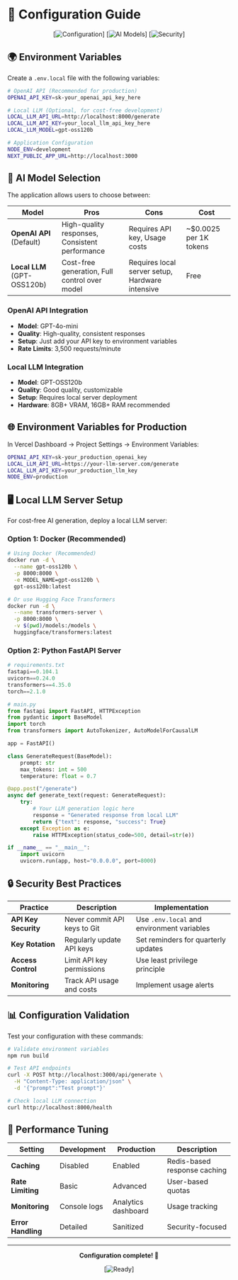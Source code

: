 # 🔧 Configuration Guide

<div align="center">

[![Configuration](https://img.shields.io/badge/Configuration-Environment_Setup-blue?style=for-the-badge&logo=gear)]
[![AI Models](https://img.shields.io/badge/AI_Models-OpenAI_%26_Local_LLM-green?style=for-the-badge&logo=robot)]
[![Security](https://img.shields.io/badge/Security-API_Keys_Protected-red?style=for-the-badge&logo=shield)]

</div>

## 🌍 Environment Variables

Create a `.env.local` file with the following variables:

```bash
# OpenAI API (Recommended for production)
OPENAI_API_KEY=sk-your_openai_api_key_here

# Local LLM (Optional, for cost-free development)
LOCAL_LLM_API_URL=http://localhost:8000/generate
LOCAL_LLM_API_KEY=your_local_llm_api_key_here
LOCAL_LLM_MODEL=gpt-oss120b

# Application Configuration
NODE_ENV=development
NEXT_PUBLIC_APP_URL=http://localhost:3000
```

## 🤖 AI Model Selection

The application allows users to choose between:

| Model | Pros | Cons | Cost |
|-------|------|------|------|
| **OpenAI API** (Default) | High-quality responses, Consistent performance | Requires API key, Usage costs | ~$0.0025 per 1K tokens |
| **Local LLM** (GPT-OSS120b) | Cost-free generation, Full control over model | Requires local server setup, Hardware intensive | Free |

### OpenAI API Integration
- **Model**: GPT-4o-mini
- **Quality**: High-quality, consistent responses
- **Setup**: Just add your API key to environment variables
- **Rate Limits**: 3,500 requests/minute

### Local LLM Integration
- **Model**: GPT-OSS120b
- **Quality**: Good quality, customizable
- **Setup**: Requires local server deployment
- **Hardware**: 8GB+ VRAM, 16GB+ RAM recommended

## 🌐 Environment Variables for Production

In Vercel Dashboard → Project Settings → Environment Variables:

```bash
OPENAI_API_KEY=sk-your_production_openai_key
LOCAL_LLM_API_URL=https://your-llm-server.com/generate
LOCAL_LLM_API_KEY=your_production_llm_key
NODE_ENV=production
```

## 🖥️ Local LLM Server Setup

For cost-free AI generation, deploy a local LLM server:

### Option 1: Docker (Recommended)

```bash
# Using Docker (Recommended)
docker run -d \
  --name gpt-oss120b \
  -p 8000:8000 \
  -e MODEL_NAME=gpt-oss120b \
  gpt-oss120b:latest

# Or use Hugging Face Transformers
docker run -d \
  --name transformers-server \
  -p 8000:8000 \
  -v $(pwd)/models:/models \
  huggingface/transformers:latest
```

### Option 2: Python FastAPI Server

```python
# requirements.txt
fastapi==0.104.1
uvicorn==0.24.0
transformers==4.35.0
torch==2.1.0

# main.py
from fastapi import FastAPI, HTTPException
from pydantic import BaseModel
import torch
from transformers import AutoTokenizer, AutoModelForCausalLM

app = FastAPI()

class GenerateRequest(BaseModel):
    prompt: str
    max_tokens: int = 500
    temperature: float = 0.7

@app.post("/generate")
async def generate_text(request: GenerateRequest):
    try:
        # Your LLM generation logic here
        response = "Generated response from local LLM"
        return {"text": response, "success": True}
    except Exception as e:
        raise HTTPException(status_code=500, detail=str(e))

if __name__ == "__main__":
    import uvicorn
    uvicorn.run(app, host="0.0.0.0", port=8000)
```

## 🔒 Security Best Practices

| Practice | Description | Implementation |
|----------|-------------|----------------|
| **API Key Security** | Never commit API keys to Git | Use `.env.local` and environment variables |
| **Key Rotation** | Regularly update API keys | Set reminders for quarterly updates |
| **Access Control** | Limit API key permissions | Use least privilege principle |
| **Monitoring** | Track API usage and costs | Implement usage alerts |

## 📊 Configuration Validation

Test your configuration with these commands:

```bash
# Validate environment variables
npm run build

# Test API endpoints
curl -X POST http://localhost:3000/api/generate \
  -H "Content-Type: application/json" \
  -d '{"prompt":"Test prompt"}'

# Check local LLM connection
curl http://localhost:8000/health
```

## 🚀 Performance Tuning

| Setting | Development | Production | Description |
|---------|-------------|------------|-------------|
| **Caching** | Disabled | Enabled | Redis-based response caching |
| **Rate Limiting** | Basic | Advanced | User-based quotas |
| **Monitoring** | Console logs | Analytics dashboard | Usage tracking |
| **Error Handling** | Detailed | Sanitized | Security-focused |

---

<div align="center">

**Configuration complete! 🎉**

[![Ready](https://img.shields.io/badge/Ready_to_Deploy-Success-green?style=for-the-badge&logo=check-circle)]

</div>